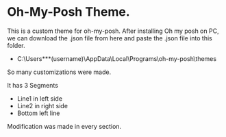 # Oh-My-Posh Theme.
This is a custom theme for oh-my-posh.
After installing Oh my posh on PC,
we can download the .json file from here and paste the .json file into this folder.
- C:\Users\***(username)\AppData\Local\Programs\oh-my-posh\themes

So many customizations were made.

It has 3 Segments
- Line1 in left side
- Line2 in right side
- Bottom left line

Modification was made in every section.
